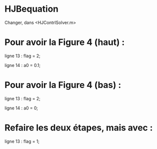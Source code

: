 # HJBequation



Changer, dans <HJContrlSolver.m>


# Pour avoir la Figure 4 (haut) :

ligne 13 : flag = 2;

ligne 14 : a0 = 0.1;


# Pour avoir la Figure 4 (bas) :

ligne 13 : flag = 2;

ligne 14 : a0 = 0;



# Refaire les deux étapes, mais avec :

ligne 13 : flag = 1;
